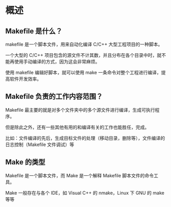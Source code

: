 # 概述

## Makefile 是什么？

makefile 是一个脚本文件，用来自动化编译 C/C++ 大型工程项目的一种脚本。

一个大型的 C/C++ 项目包含的源文件不计其数，并且分布在各个目录中时，就不能再使用手动编译的方式，因为这会非常麻烦。

使用 makefile 编辑好脚本，就可以使用 make 一条命令对整个工程进行编译，提高软件开发效率。

## Makefile 负责的工作内容范围？

Makefile 最主要的就是对多个文件夹中的多个源文件进行编译，生成可执行程序。

但是除此之外，还有一些其他有用的和编译有关的工作也能胜任，完成。

比如：文件编译的先后，生成目标文件的处理（移动目录，删除等），文件编译的日志控制（Makefile 文件调试）等

## Make 的类型

Makefile 是一个脚本文件，而 Make 是一个解释 Makefile 脚本文件的命令工具。

Make 一般存在与各个 IDE，如 Visual C++ 的 nmake，Linux 下 GNU 的 make 等等